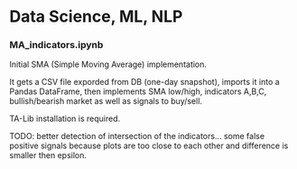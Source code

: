 # Data Science, ML, NLP
### MA_indicators.ipynb
Initial SMA (Simple Moving Average) implementation.

It gets a CSV file exporded from DB (one-day snapshot), imports it into a Pandas DataFrame, then implements SMA low/high, indicators A,B,C, bullish/bearish market as well as signals to buy/sell. 

TA-Lib installation is required. 

TODO: better detection of intersection of the indicators... some false positive signals because plots are too close to each other and difference is smaller then epsilon.